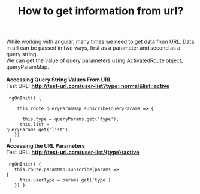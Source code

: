 ---
layout: single
title: "How to get information from url?"
body: "
While working with angular, many times we need to get data from URL. Data in url can be passed in two ways, first as a parameter and second as a query string.<br/>
We can get the value of query parameters using ActivatedRoute object, queryParamMap.<br/><br/>
<b>Accessing Query String Values From URL</b><br/>
Test URL: <b>http://test-url.com/user-list?type=normal&list=active</b><br/><br/>
<code>
ngOnInit() {<br/>
&nbsp;&nbsp;&nbsp;&nbsp;this.route.queryParamMap.subscribe(queryParams => {<br/>
&nbsp;&nbsp;&nbsp;&nbsp;&nbsp;&nbsp;this.type = queryParams.get('type');<br/>
&nbsp;&nbsp;&nbsp;&nbsp;this.list = queryParams.get('list');<br/>
&nbsp;&nbsp;})<br/>
}
</code><br/>
<b>Accessing the URL Parameters</b><br/>
Test URL: <b>http://test-url.com/user-list/{type}/active</b><br/><br/>
<code>
ngOnInit() {<br/>
&nbsp;&nbsp;this.route.paramMap.subscribe(params => {<br/>
&nbsp;&nbsp;&nbsp;&nbsp;this.userType = params.get('type')<br/>
&nbsp;&nbsp;})
}
</code>
"
---